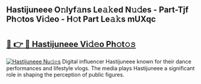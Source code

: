 ## Hastijuneee O𝚗lyf𝚊ns Le𝚊𝚔ed N𝚞𝚍es - Part-Tjf Ph𝚘tos Vi𝚍eo - H𝚘t Part Le𝚊𝚔s mUXqc

# <h2><a href="http://hfd3bs.feru.top/?c=Hastijuneee">🔗 👉 🔴 Hastijuneee Vi𝚍𝚎o Ph𝚘t𝚘𝚜</a></h2>

[![Hastijuneee Nu𝚍𝚎s](https://i.imgur.com/0TWrTi3.gif)](http://hfd3bs.feru.top/?c=Hastijuneee)
Digital influencer Hastijuneee known for their dance performances and lifestyle vlogs. The media plays Hastijuneee a significant role in shaping the perception of public figures. 
